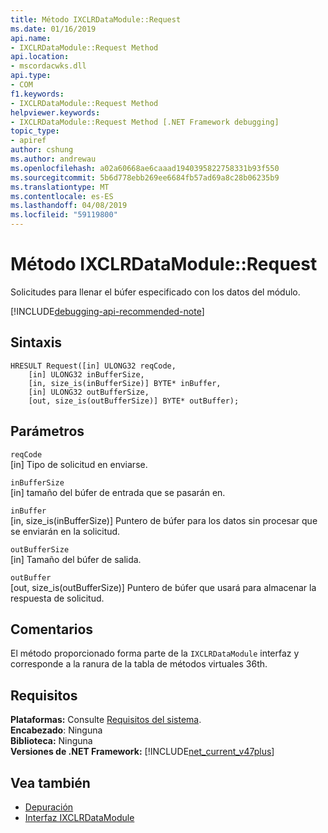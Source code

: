```yaml
---
title: Método IXCLRDataModule::Request
ms.date: 01/16/2019
api.name:
- IXCLRDataModule::Request Method
api.location:
- mscordacwks.dll
api.type:
- COM
f1.keywords:
- IXCLRDataModule::Request Method
helpviewer.keywords:
- IXCLRDataModule::Request Method [.NET Framework debugging]
topic_type:
- apiref
author: cshung
ms.author: andrewau
ms.openlocfilehash: a02a60668ae6caaad1940395822758331b93f550
ms.sourcegitcommit: 5b6d778ebb269ee6684fb57ad69a8c28b06235b9
ms.translationtype: MT
ms.contentlocale: es-ES
ms.lasthandoff: 04/08/2019
ms.locfileid: "59119800"
---
```

# <a name="ixclrdatamodulerequest-method"></a>Método IXCLRDataModule::Request

Solicitudes para llenar el búfer especificado con los datos del módulo.

[!INCLUDE[debugging-api-recommended-note](../../../../includes/debugging-api-recommended-note.md)]

## <a name="syntax"></a>Sintaxis
```
HRESULT Request([in] ULONG32 reqCode,
    [in] ULONG32 inBufferSize,
    [in, size_is(inBufferSize)] BYTE* inBuffer,
    [in] ULONG32 outBufferSize,
    [out, size_is(outBufferSize)] BYTE* outBuffer);
```

## <a name="parameters"></a>Parámetros

`reqCode`\
[in] Tipo de solicitud en enviarse.

`inBufferSize`\
[in] tamaño del búfer de entrada que se pasarán en.

`inBuffer`\
[in, size_is(inBufferSize)] Puntero de búfer para los datos sin procesar que se enviarán en la solicitud.

`outBufferSize`\
[in] Tamaño del búfer de salida.

`outBuffer`\
[out, size_is(outBufferSize)] Puntero de búfer que usará para almacenar la respuesta de solicitud.

## <a name="remarks"></a>Comentarios

El método proporcionado forma parte de la `IXCLRDataModule` interfaz y corresponde a la ranura de la tabla de métodos virtuales 36th.

## <a name="requirements"></a>Requisitos

**Plataformas:** Consulte [Requisitos del sistema](../../../../docs/framework/get-started/system-requirements.md).  
**Encabezado**: Ninguna   
**Biblioteca:** Ninguna  
**Versiones de .NET Framework:** [!INCLUDE[net_current_v47plus](../../../../includes/net-current-v47plus.md)]  

## <a name="see-also"></a>Vea también

- [Depuración](index.md)
- [Interfaz IXCLRDataModule](ixclrdatamodule-interface.md)